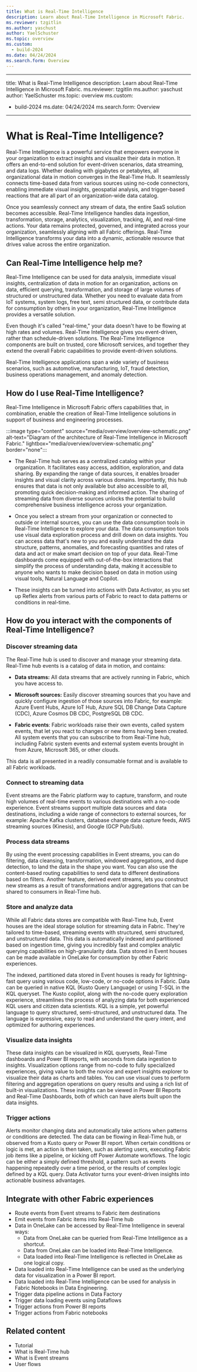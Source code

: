 ```yaml
---
title: What is Real-Time Intelligence
description: Learn about Real-Time Intelligence in Microsoft Fabric.
ms.reviewer: tzgitlin
ms.author: yaschust
author: YaelSchuster
ms.topic: overview
ms.custom:
  - build-2024
ms.date: 04/24/2024
ms.search.form: Overview
---
```

---
title: What is Real-Time Intelligence
description: Learn about Real-Time Intelligence in Microsoft Fabric.
ms.reviewer: tzgitlin
ms.author: yaschust
author: YaelSchuster
ms.topic: overview
ms.custom:
  - build-2024
ms.date: 04/24/2024
ms.search.form: Overview
---
# What is Real-Time Intelligence?

Real-Time Intelligence is a powerful service that empowers everyone in
your organization to extract insights and visualize their data in
motion. It offers an end-to-end solution for event-driven scenarios,
data streaming, and data logs. Whether dealing with gigabytes or
petabytes, all organizational data in motion converges in the Real-Time
Hub. It seamlessly connects time-based data from various sources using
no-code connectors, enabling immediate visual insights, geospatial
analysis, and trigger-based reactions that are all part of an
organization-wide data catalog.

Once you seamlessly connect any stream of data, the entire SaaS solution
becomes accessible. Real-Time Intelligence handles data ingestion,
transformation, storage, analytics, visualization, tracking, AI, and
real-time actions. Your data remains protected, governed, and integrated
across your organization, seamlessly aligning with all Fabric offerings.
Real-Time Intelligence transforms your data into a dynamic, actionable
resource that drives value across the entire organization.

## Can Real-Time Intelligence help me?

Real-Time Intelligence can be used for data analysis, immediate visual
insights, centralization of data in motion for an organization, actions
on data, efficient querying, transformation, and storage of large
volumes of structured or unstructured data. Whether you need to evaluate
data from IoT systems, system logs, free text, semi structured data, or
contribute data for consumption by others in your organization,
Real-Time Intelligence provides a versatile solution.

Even though it's called "real-time," your data doesn't have to be
flowing at high rates and volumes. Real-Time Intelligence gives you
event-driven, rather than schedule-driven solutions. The Real-Time
Intelligence components are built on trusted, core Microsoft services,
and together they extend the overall Fabric capabilities to provide
event-driven solutions.

Real-Time Intelligence applications span a wide variety of business
scenarios, such as automotive, manufacturing, IoT, fraud detection,
business operations management, and anomaly detection.

## How do I use Real-Time Intelligence?

Real-Time Intelligence in Microsoft Fabric offers capabilities that, in
combination, enable the creation of Real-Time Intelligence solutions in
support of business and engineering processes.

:::image type="content" source="media/overview/overview-schematic.png" alt-text="Diagram of the architecture of Real-Time Intelligence in Microsoft Fabric." lightbox="media/overview/overview-schematic.png" border="none":::

-   The Real-Time hub serves as a centralized catalog within your organization. It facilitates easy access, addition, exploration, and data sharing. By expanding the range of data sources, it enables broader insights and visual clarity across various domains. Importantly, this hub ensures that data is not only available but also accessible to all, promoting quick decision-making and informed action. The sharing of streaming data from diverse sources unlocks the potential to build comprehensive business intelligence across your organization.

-   Once you select a stream from your organization or connected to
    outside or internal sources, you can use the data consumption tools
    in Real-Time Intelligence to explore your data. The data consumption
    tools use visual data exploration process and drill down on data
    insights. You can access data that's new to you and easily
    understand the data structure, patterns, anomalies, and forecasting
    quantities and rates of data and act or make smart decision on top
    of your data. Real-Time dashboards come equipped with out-of-the-box
    interactions that simplify the process of understanding data, making
    it accessible to anyone who wants to make decision based on data in
    motion using visual tools, Natural Language and Copilot.

-   These insights can be turned into actions with Data Activator, as
    you set up Reflex alerts from various parts of Fabric to react to
    data patterns or conditions in real-time.

##  How do you interact with the components of Real-Time Intelligence?

### Discover streaming data

The Real-Time hub is used to discover and manage your streaming data.
Real-Time hub events is a catalog of data in motion, and contains:

-   **Data streams:** All data streams that are actively running in
    Fabric, which you have access to.

-   **Microsoft sources:** Easily discover streaming sources that you
    have and quickly configure ingestion of those sources into Fabric,
    for example: Azure Event Hubs, Azure IoT Hub, Azure SQL DB Change
    Data Capture (CDC), Azure Cosmos DB CDC, PostgreSQL DB CDC.

-   **Fabric events**: Fabric workloads raise their own events, called
    system events, that let you react to changes or new items having
    been created. All system events that you can subscribe to from
    Real-Time hub, including Fabric system events and external
    system events brought in from Azure, Microsoft 365, or other clouds.

This data is all presented in a readily consumable format and is
available to all Fabric workloads.

### Connect to streaming data

Event streams are the Fabric platform way to capture, transform, and
route high volumes of real-time events to various destinations with a
no-code experience. Event streams support multiple data sources and data
destinations, including a wide range of connectors to external sources,
for example: Apache Kafka clusters, database change data capture feeds,
AWS streaming sources (Kinesis), and Google (GCP Pub/Sub).

### Process data streams

By using the event processing capabilities in Event streams, you can do
filtering, data cleansing, transformation, windowed aggregations, and
dupe detection, to land the data in the shape you want. You can also use
the content-based routing capabilities to send data to different
destinations based on filters. Another feature, derived event streams,
lets you construct new streams as a result of transformations and/or
aggregations that can be shared to consumers in Real-Time hub.

### Store and analyze data

While all Fabric data stores are compatible with Real-Time hub, Event
houses are the ideal storage solution for streaming data in Fabric. They're tailored to time-based, streaming events with
structured, semi structured, and unstructured data. This data is
automatically indexed and partitioned based on ingestion time, giving
you incredibly fast and complex analytic querying capabilities on
high-granularity data. Data stored in Event houses can be made available
in OneLake for consumption by other Fabric experiences.

The indexed, partitioned data stored in Event houses is ready for
lightning-fast query using various code, low-code, or no-code
options in Fabric. Data can be queried in native KQL (Kusto Query
Language) or using T-SQL in the KQL queryset. The Kusto copilot, along
with the no-code query exploration experience, streamlines the process
of analyzing data for both experienced KQL users and citizen data
scientists. KQL is a simple, yet powerful language to query structured,
semi-structured, and unstructured data. The language is expressive, easy
to read and understand the query intent, and optimized for authoring
experiences.

### Visualize data insights

These data insights can be visualized in KQL querysets, Real-Time
dashboards and Power BI reports, with seconds from data ingestion to
insights. Visualization options range from no-code to fully specialized
experiences, giving value to both the novice and expert insights
explorer to visualize their data as charts and tables. You can use
visual cues to perform filtering and aggregation operations on query
results and using a rich list of built-in visualizations. These insights
can be viewed in Power BI Reports and Real-Time Dashboards, both of
which can have alerts built upon the data insights.

### Trigger actions

Alerts monitor changing data and automatically take actions when
patterns or conditions are detected. The data can be flowing in
Real-Time hub, or observed from a Kusto query or Power BI report. When
certain conditions or logic is met, an action is then taken, such as
alerting users, executing Fabric job items like a pipeline, or kicking
off Power Automate workflows. The logic can be either a simply defined
threshold, a pattern such as events happening repeatedly over a time
period, or the results of complex logic defined by a KQL query. Data
Activator turns your event-driven insights into actionable business
advantages.

## Integrate with other Fabric experiences 

-   Route events from Event streams to Fabric item destinations
-   Emit events from Fabric items into Real-Time hub
-   Data in OneLake can be accessed by Real-Time Intelligence in several
    ways:
    -   Data from OneLake can be queried from Real-Time Intelligence as
        a shortcut.
    -   Data from OneLake can be loaded into Real-Time Intelligence.
    -   Data loaded into Real-Time Intelligence is reflected in OneLake
        as one logical copy.
-   Data loaded into Real-Time Intelligence can be used as the
    underlying data for visualization in a Power BI report.
-   Data loaded into Real-Time Intelligence can be used for analysis in
    Fabric Notebooks in Data Engineering.
-   Trigger data pipeline actions in Data Factory
-   Trigger data loading events using Dataflows
-   Trigger actions from Power BI reports
-   Trigger actions from Fabric notebooks

##  Related content

-   Tutorial
-   What is Real-Time hub
-   What is Event streams
-   User flows

